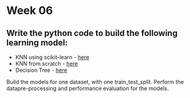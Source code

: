 # Week 06

## Write the python code to build the following learning model:
+ KNN using scikit-learn - [here](https://github.com/shrudex/DSE/blob/main/ML%20Lab/Week%2006/KNN-scikit.ipynb)
+ KNN from scratch - [here](https://github.com/shrudex/DSE/blob/main/ML%20Lab/Week%2006/KNN%20-%20Scratch.ipynb)
+ Decision Tree - [here](https://github.com/shrudex/DSE/blob/main/ML%20Lab/Week%2006/DecisionTreeClassifier.ipynb)

Build the models for one dataset, with one train_test_split.
Perform the datapre-processing and performance evaluation for the models.
